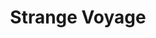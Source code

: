 ---
title: "Strange Voyage"
year: 1964
rating: 3.5
stars: "★★★½"
rewatched: false
permalink: "strange-voyage"
watched_on: 2024-01-02
---